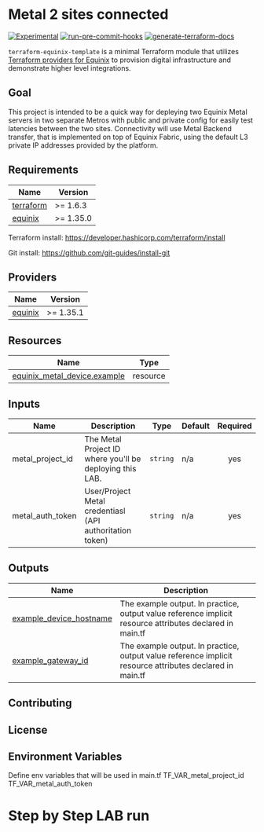 # Metal 2 sites connected

<!-- TEMPLATE: Review all "TEMPLATE" comments and remove them when applied. -->
<!-- TEMPLATE: replace "template" with the name of your project. The prefix "terraform-equinix-" informs the Terraform registry that this project is a Terraform module associated with the Equinix provider, preserve this prefix. -->
[![Experimental](https://img.shields.io/badge/Stability-Experimental-red.svg)](https://github.com/equinix-labs/standards#about-uniform-standards)
[![run-pre-commit-hooks](https://github.com/equinix-labs/terraform-equinix-template/actions/workflows/pre-commit.yaml/badge.svg)](https://github.com/equinix-labs/terraform-equinix-template/actions/workflows/pre-commit.yaml)
[![generate-terraform-docs](https://github.com/equinix-labs/terraform-equinix-template/actions/workflows/documentation.yaml/badge.svg)](https://github.com/equinix-labs/terraform-equinix-template/actions/workflows/documentation.yaml)

`terraform-equinix-template` is a minimal Terraform module that utilizes [Terraform providers for Equinix](https://registry.terraform.io/namespaces/equinix) to provision digital infrastructure and demonstrate higher level integrations.

<!-- TEMPLATE: Insert an image here of the infrastructure diagram. You can generate a starting image using instructions found at https://www.terraform.io/docs/cli/commands/graph.html#generating-images -->

## Goal
This project is intended to be a quick way for depleying two Equinix Metal servers in two separate Metros with public and private config
for easily test latencies between the two sites. Connectivity will use Metal Backend transfer, that is implemented on top of Equinix Fabric, using the default L3 private IP addresses provided by the platform.

## Requirements

| Name | Version |
|------|---------|
| <a name="requirement_terraform"></a> [terraform](#requirement\_terraform) | >= 1.6.3 |
| <a name="requirement_equinix"></a> [equinix](#requirement\_equinix) | >= 1.35.0 |

Terraform install: https://developer.hashicorp.com/terraform/install

Git install: https://github.com/git-guides/install-git

## Providers

| Name | Version |
|------|---------|
| <a name="provider_equinix"></a> [equinix](#provider\_equinix) | >= 1.35.1 |

## Resources

| Name | Type |
|------|------|
| [equinix_metal_device.example](https://registry.terraform.io/providers/equinix/equinix/latest/docs/resources/metal_device) | resource |

## Inputs

| Name | Description | Type | Default | Required |
|------|-------------|------|---------|:--------:|
| metal_project_id | The Metal Project ID where you'll be deploying this LAB. | `string` | n/a | yes |
| metal_auth_token | User/Project Metal credentiasl (API authoritation token) | `string` | n/a | yes |

## Outputs

| Name | Description |
|------|-------------|
| <a name="output_example_device_hostname"></a> [example\_device\_hostname](#output\_example\_device\_hostname) | The example output. In practice, output value reference implicit resource attributes declared in main.tf |
| <a name="output_example_gateway_id"></a> [example\_gateway\_id](#output\_example\_gateway\_id) | The example output. In practice, output value reference implicit resource attributes declared in main.tf |
<!-- END_TF_DOCS -->
## Contributing

## License

## Environment Variables
Define env variables that will be used in main.tf
  TF_VAR_metal_project_id
  TF_VAR_metal_auth_token

# Step by Step LAB run

